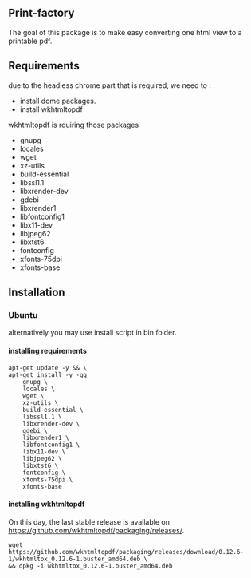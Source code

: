 
## Print-factory
The goal of this package is to make easy converting one html view to a printable pdf.

## Requirements
due to the headless chrome part that is required, we need to :
- install dome packages.
- install wkhtmltopdf

wkhtmltopdf is rquiring those packages
- gnupg
- locales
- wget
- xz-utils
- build-essential
- libssl1.1 
- libxrender-dev
- gdebi
- libxrender1
- libfontconfig1
- libx11-dev
- libjpeg62
- libxtst6
- fontconfig
- xfonts-75dpi
- xfonts-base

## Installation 

### Ubuntu
alternatively you may use install script in bin folder.

#### installing requirements
```
apt-get update -y && \
apt-get install -y -qq 
    gnupg \
    locales \
    wget \
    xz-utils \
    build-essential \
    libssl1.1 \ 
    libxrender-dev \
    gdebi \
    libxrender1 \
    libfontconfig1 \
    libx11-dev \
    libjpeg62 \
    libxtst6 \
    fontconfig \
    xfonts-75dpi \
    xfonts-base
```

#### installing wkhtmltopdf
On this day, the last stable release is available on https://github.com/wkhtmltopdf/packaging/releases/.

```
wget https://github.com/wkhtmltopdf/packaging/releases/download/0.12.6-1/wkhtmltox_0.12.6-1.buster_amd64.deb \
&& dpkg -i wkhtmltox_0.12.6-1.buster_amd64.deb
```

